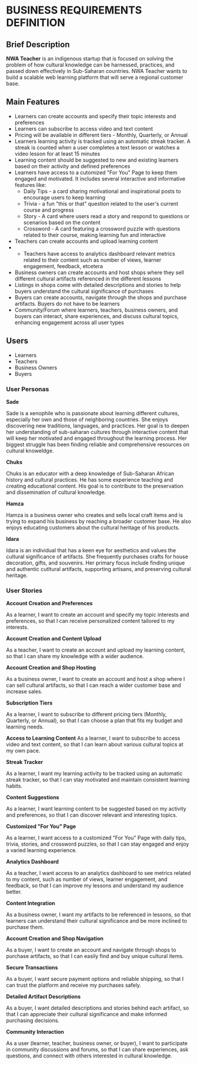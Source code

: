 # BUSINESS REQUIREMENTS DEFINITION

## Brief Description
**NWA Teacher** is an indigenous startup that is focused on solving the problem of how cultural knowledge can be harnessed, practices, and passed down effectively in Sub-Saharan countries. NWA Teacher wants to build a scalable web learning platform that will serve a regional customer base.

## Main Features
* Learners can create accounts and specify their topic interests and preferences
* Learners can subscribe to access video and text content
* Pricing will be available in different tiers - Monthly, Quarterly, or Annual
* Learners learning activity is tracked using an automatic streak tracker. A streak is counted when a user completes a text lesson or watches a video lesson for at least 15 minutes
* Learning content should be suggested to new and existing learners based on their activity and defined preferences
* Learners have access to a cutomized "For You" Page to keep them engaged and motivated. It includes several interactive and informative features like:
  - Daily Tips - a card sharing motivational and inspirational posts to encourage users to keep learning
  - Trivia - a fun "this or that" question related to the user's current course and progress
  - Story - A card where users read a story and respond to questions or scenarios based on the content
  - Crossword - A card featuring a crossword puzzle with questions related to their course, making learning fun and interactive 
* Teachers can create accounts and upload learning content
* * Teachers have access to analytics dashboard relevant metrics related to their content such as number of views, learner engagement, feedback, etcetera
* Business owners can create accounts and host shops where they sell different cultural artifacts referenced in the different lessons
* Listings in shops come with detailed descriptions and stories to help buyers understand the cultural significance of purchases
* Buyers can create accounts, navigate through the shops and purchase artifacts. Buyers do not have to be learners
* Community/Forum where learners, teachers, business owners, and buyers can interact, share experiences, and discuss cultural topics, enhancing engagement across all user types

## Users
* Learners
* Teachers
* Business Owners
* Buyers

### User Personas
**Sade**

Sade is a xenophile who is passionate about learning different cultures, especially her own and those of neighboring countries. She enjoys discovering new traditions, languages, and practices. Her goal is to deepen her understanding of sub-saharan cultures through interactive content that will keep her motivated and engaged throughout the learning process. Her biggest struggle has been finding reliable and comprehensive resources on cultural knoweldge.

**Chuks**

Chuks is an educator with a deep knowledge of Sub-Saharan African history and cultural practices. He has some experience teaching and creating educational content. His goal is to contribute to the preservation and dissemination of cultural knowledge.

**Hamza**

Hamza is a business owner who creates and sells local craft items and is trying to expand his business by reaching a broader customer base. He also enjoys educating customers about the cultural heritage of his products.

**Idara**

Idara is an individual that has a keen eye for aesthetics and values the cultural significance of artifacts. She frequently purchases crafts for house decoration, gifts, and souvenirs. Her primary focus include finding unique and authentic cutltural artifacts, supporting artisans, and preserving cultural heritage.

### User Stories
**Account Creation and Preferences** 

As a learner, I want to create an account and specify my topic interests and preferences, so that I can receive personalized content tailored to my interests.

**Account Creation and Content Upload**

As a teacher, I want to create an account and upload my learning content, so that I can share my knowledge with a wider audience.

**Account Creation and Shop Hosting**

As a business owner, I want to create an account and host a shop where I can sell cultural artifacts, so that I can reach a wider customer base and increase sales.

**Subscription Tiers**

As a learner, I want to subscribe to different pricing tiers (Monthly, Quarterly, or Annual), so that I can choose a plan that fits my budget and learning needs.

**Access to Learning Content**
As a learner, I want to subscribe to access video and text content, so that I can learn about various cultural topics at my own pace.

**Streak Tracker**

As a learner, I want my learning activity to be tracked using an automatic streak tracker, so that I can stay motivated and maintain consistent learning habits.

**Content Suggestions**

As a learner, I want learning content to be suggested based on my activity and preferences, so that I can discover relevant and interesting topics.

**Customized "For You" Page**

As a learner, I want access to a customized "For You" Page with daily tips, trivia, stories, and crossword puzzles, so that I can stay engaged and enjoy a varied learning experience.

**Analytics Dashboard**

As a teacher, I want access to an analytics dashboard to see metrics related to my content, such as number of views, learner engagement, and feedback, so that I can improve my lessons and understand my audience better.

**Content Integration**

As a business owner, I want my artifacts to be referenced in lessons, so that learners can understand their cultural significance and be more inclined to purchase them.

**Account Creation and Shop Navigation**

As a buyer, I want to create an account and navigate through shops to purchase artifacts, so that I can easily find and buy unique cultural items.

**Secure Transactions**

As a buyer, I want secure payment options and reliable shipping, so that I can trust the platform and receive my purchases safely.

**Detailed Artifact Descriptions**

As a buyer, I want detailed descriptions and stories behind each artifact, so that I can appreciate their cultural significance and make informed purchasing decisions.

**Community Interaction**

As a user (learner, teacher, business owner, or buyer), I want to participate in community discussions and forums, so that I can share experiences, ask questions, and connect with others interested in cultural knowledge.
